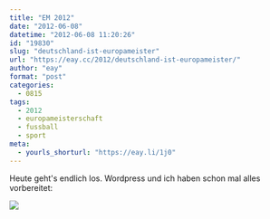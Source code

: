 ```yaml
---
title: "EM 2012"
date: "2012-06-08"
datetime: "2012-06-08 11:20:26"
id: "19830"
slug: "deutschland-ist-europameister"
url: "https://eay.cc/2012/deutschland-ist-europameister/"
author: "eay"
format: "post"
categories:
  - 0815
tags:
  - 2012
  - europameisterschaft
  - fussball
  - sport
meta:
  - yourls_shorturl: "https://eay.li/1j0"
---
```


Heute geht's endlich los. Wordpress und ich haben schon mal alles vorbereitet:

![](https://eay.cc/uploads/2012/aktuelleentwuerfe.gif)
